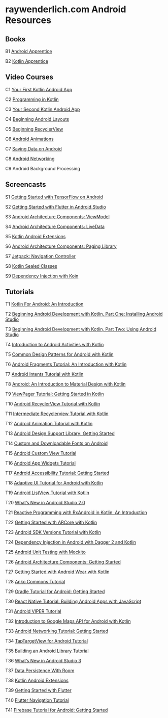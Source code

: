 # raywenderlich.com Android Resources

## Books

B1 [Android Apprentice](https://store.raywenderlich.com/products/android-apprentice)

B2 [Kotlin Apprentice](https://store.raywenderlich.com/products/kotlin-apprentice)

## Video Courses

C1 [Your First Kotlin Android App](https://videos.raywenderlich.com/courses/127-your-first-kotlin-android-app/lessons/1)

C2 [Programming in Kotlin](https://videos.raywenderlich.com/courses/128-programming-in-kotlin/lessons/1)

C3 [Your Second Kotlin Android App](https://videos.raywenderlich.com/courses/129-your-second-kotlin-android-app/lessons/1)

C4 [Beginning Android Layouts](https://videos.raywenderlich.com/courses/119-beginning-android-layouts/lessons/1)

C5 [Beginning RecyclerView](https://videos.raywenderlich.com/courses/124-beginning-recycler-view/lessons/1)

C6 [Android Animations](https://videos.raywenderlich.com/courses/120-android-animations/lessons/1)

C7 [Saving Data on Android](https://videos.raywenderlich.com/courses/130-saving-data-on-android/lessons/1)

C8 [Android Networking](https://videos.raywenderlich.com/courses/131-android-networking/lessons/1)

C9 Android Background Processing

## Screencasts

S1 [Getting Started with TensorFlow on Android](https://videos.raywenderlich.com/screencasts/1669-getting-started-with-tensorflow-on-android)

S2 [Getting Started with Flutter in Android Studio](https://videos.raywenderlich.com/screencasts/1670-getting-started-with-flutter-in-android-studio)

S3 [Android Architecture Components: ViewModel](https://videos.raywenderlich.com/screencasts/1697-android-architecture-components-viewmodel)

S4 [Android Architecture Components: LiveData](https://videos.raywenderlich.com/screencasts/1706-android-architecture-components-livedata)

S5 [Kotlin Android Extensions](https://videos.raywenderlich.com/screencasts/1737-kotlin-android-extensions)

S6 [Android Architecture Components: Paging Library](https://videos.raywenderlich.com/screencasts/1769-android-architecture-components-paging-library)

S7 [Jetpack: Navigation Controller](https://videos.raywenderlich.com/screencasts/1808-jetpack-navigation-controller)

S8 [Kotlin Sealed Classes](https://videos.raywenderlich.com/screencasts/1811-kotlin-sealed-classes)

S9 [Dependency Injection with Koin](https://videos.raywenderlich.com/screencasts/1843-dependency-injection-with-koin)


## Tutorials

T1 [Kotlin For Android: An Introduction](https://www.raywenderlich.com/174395/kotlin-for-android-an-introduction-2
)

T2 [Beginning Android Development with Kotlin, Part One: Installing Android Studio](
https://www.raywenderlich.com/177533/beginning-android-development-kotlin-part-one-installing-android-studio)

T3 [Beginning Android Development with Kotlin, Part Two: Using Android Studio](
https://www.raywenderlich.com/177535/beginning-android-development-with-kotlin-part-two-using-android-studio)

T4 [Introduction to Android Activities with Kotlin](https://www.raywenderlich.com/165824/introduction-android-activities-kotlin)

T5 [Common Design Patterns for Android with Kotlin](https://www.raywenderlich.com/168038/common-design-patterns-android-kotlin)

T6 [Android Fragments Tutorial: An Introduction with Kotlin](https://www.raywenderlich.com/169885/android-fragments-tutorial-introduction-2)

T7 [Android Intents Tutorial with Kotlin](https://www.raywenderlich.com/171071/android-intents-tutorial-kotlin)

T8 [Android: An Introduction to Material Design with Kotlin](https://www.raywenderlich.com/168916/android-an-introduction-to-material-design)

T9 [ViewPager Tutorial: Getting Started in Kotlin](https://www.raywenderlich.com/169774/viewpager-tutorial-android-getting-started-kotlin)

T10 [Android RecyclerView Tutorial with Kotlin](https://www.raywenderlich.com/170075/android-recyclerview-tutorial-kotlin)

T11 [Intermediate Recyclerview Tutorial with Kotlin](https://www.raywenderlich.com/172711/intermediate-recyclerview)

T12 [Android Animation Tutorial with Kotlin](https://www.raywenderlich.com/173345/android-animation-tutorial-with-kotlin)

T13 [Android Design Support Library: Getting Started](https://www.raywenderlich.com/174525/android-design-support-library-getting-started)

T14 [Custom and Downloadable Fonts on Android](https://www.raywenderlich.com/175401/custom-downloadable-fonts-android)

T15 [Android Custom View Tutorial](https://www.raywenderlich.com/175645/android-custom-view-tutorial)

T16 [Android App Widgets Tutorial](https://www.raywenderlich.com/178500/android-app-widgets-tutorial)

T17 [Android Accessibility Tutorial: Getting Started](https://www.raywenderlich.com/182100/android-accessibility-tutorial-getting-started)

T18 [Adaptive UI Tutorial for Android with Kotlin](https://www.raywenderlich.com/185396/adaptive-ui-tutorial-android-kotlin)

T19 [Android ListView Tutorial with Kotlin](https://www.raywenderlich.com/186976/android-listview-tutorial-2)

T20 [What’s New in Android Studio 2.0](https://www.raywenderlich.com/124936/whats-new-android-studio-2-0)

T21 [Reactive Programming with RxAndroid in Kotlin: An Introduction](https://www.raywenderlich.com/170233/reactive-programming-rxandroid-kotlin-introduction)

T22 [Getting Started with ARCore with Kotlin](https://www.raywenderlich.com/170520/getting-started-arcore-kotlin)

T23 [Android SDK Versions Tutorial with Kotlin](https://www.raywenderlich.com/171148/android-sdk-versions-tutorial-2)

T24 [Dependency Injection in Android with Dagger 2 and Kotlin](https://www.raywenderlich.com/171327/dependency-injection-android-dagger-2)

T25 [Android Unit Testing with Mockito](https://www.raywenderlich.com/174137/android-unit-testing-with-mockito)

T26 [Android Architecture Components: Getting Started](https://www.raywenderlich.com/175342/android-architecture-components-getting-started)

T27 [Getting Started with Android Wear with Kotlin](https://www.raywenderlich.com/175567/getting-started-android-wear-kotlin)

T28 [Anko Commons Tutorial](https://www.raywenderlich.com/175810/anko-commons-tutorial)

T29 [Gradle Tutorial for Android: Getting Started](https://www.raywenderlich.com/175940/gradle-build-script-tutorial-android-getting-started)

T30 [React Native Tutorial: Building Android Apps with JavaScript](https://www.raywenderlich.com/178012/react-native-tutorial-building-android-apps-javascript)

T31 [Android VIPER Tutorial](https://www.raywenderlich.com/183467/android-viper-tutorial)

T32 [Introduction to Google Maps API for Android with Kotlin](https://www.raywenderlich.com/183588/introduction-google-maps-api-android-2)

T33 [Android Networking Tutorial: Getting Started](https://www.raywenderlich.com/184995/android-networking-tutorial-getting-started-2)

T34 [TapTargetView for Android Tutorial](https://www.raywenderlich.com/185142/taptargetview-for-android-tutorial)

T35 [Building an Android Library Tutorial](https://www.raywenderlich.com/185299/building-android-library-tutorial)

T36 [What’s New in Android Studio 3](https://www.raywenderlich.com/185721/whats-new-android-studio-3)

T37 [Data Persistence With Room](https://www.raywenderlich.com/186452/data-persistence-with-room)

T38 [Kotlin Android Extensions](https://www.raywenderlich.com/187375/kotlin-android-extensions)

T39 [Getting Started with Flutter](https://www.raywenderlich.com/188257/getting-started-with-flutter)

T40 [Flutter Navigation Tutorial](https://www.raywenderlich.com/189118/flutter-navigation)

T41 [Firebase Tutorial for Android: Getting Started](https://www.raywenderlich.com/192544/firebase-tutorial-for-android-getting-started)
